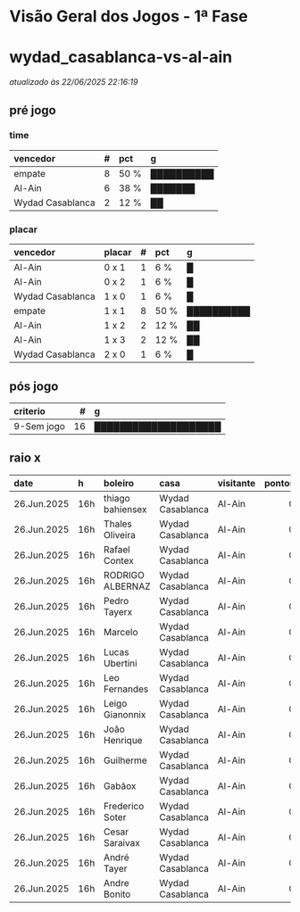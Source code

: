 # Visão Geral dos Jogos - 1ª Fase

# wydad_casablanca-vs-al-ain

_atualizado às 22/06/2025 22:16:19_

## pré jogo

### time

| vencedor         |   # | pct   | g          |
|:-----------------|----:|:------|:-----------|
| empate           |   8 | 50 %  | ██████████ |
| Al-Ain           |   6 | 38 %  | ███████    |
| Wydad Casablanca |   2 | 12 %  | ██         |

### placar

| vencedor         | placar   |   # | pct   | g          |
|:-----------------|:---------|----:|:------|:-----------|
| Al-Ain           | 0 x 1    |   1 | 6 %   | █          |
| Al-Ain           | 0 x 2    |   1 | 6 %   | █          |
| Wydad Casablanca | 1 x 0    |   1 | 6 %   | █          |
| empate           | 1 x 1    |   8 | 50 %  | ██████████ |
| Al-Ain           | 1 x 2    |   2 | 12 %  | ██         |
| Al-Ain           | 1 x 3    |   2 | 12 %  | ██         |
| Wydad Casablanca | 2 x 0    |   1 | 6 %   | █          |

## pós jogo

| criterio   |   # | g                    |
|:-----------|----:|:---------------------|
| 9-Sem jogo |  16 | ████████████████████ |

## raio x

| date        | h   | boleiro          | casa             | visitante   |   pontos | criteiro   | bol_placar   | bol_time         | real_placar   | real_time   |
|:------------|:----|:-----------------|:-----------------|:------------|---------:|:-----------|:-------------|:-----------------|:--------------|:------------|
| 26.Jun.2025 | 16h | thiago bahiensex | Wydad Casablanca | Al-Ain      |        0 | 9-Sem jogo | 1 x 2        | Al-Ain           | <NA> x <NA>   | empate      |
| 26.Jun.2025 | 16h | Thales Oliveira  | Wydad Casablanca | Al-Ain      |        0 | 9-Sem jogo | 0 x 1        | Al-Ain           | <NA> x <NA>   | empate      |
| 26.Jun.2025 | 16h | Rafael Contex    | Wydad Casablanca | Al-Ain      |        0 | 9-Sem jogo | 1 x 1        | empate           | <NA> x <NA>   | empate      |
| 26.Jun.2025 | 16h | RODRIGO ALBERNAZ | Wydad Casablanca | Al-Ain      |        0 | 9-Sem jogo | 1 x 1        | empate           | <NA> x <NA>   | empate      |
| 26.Jun.2025 | 16h | Pedro Tayerx     | Wydad Casablanca | Al-Ain      |        0 | 9-Sem jogo | 1 x 3        | Al-Ain           | <NA> x <NA>   | empate      |
| 26.Jun.2025 | 16h | Marcelo          | Wydad Casablanca | Al-Ain      |        0 | 9-Sem jogo | 1 x 1        | empate           | <NA> x <NA>   | empate      |
| 26.Jun.2025 | 16h | Lucas Ubertini   | Wydad Casablanca | Al-Ain      |        0 | 9-Sem jogo | 2 x 0        | Wydad Casablanca | <NA> x <NA>   | empate      |
| 26.Jun.2025 | 16h | Leo Fernandes    | Wydad Casablanca | Al-Ain      |        0 | 9-Sem jogo | 1 x 1        | empate           | <NA> x <NA>   | empate      |
| 26.Jun.2025 | 16h | Leigo Gianonnix  | Wydad Casablanca | Al-Ain      |        0 | 9-Sem jogo | 1 x 1        | empate           | <NA> x <NA>   | empate      |
| 26.Jun.2025 | 16h | João Henrique    | Wydad Casablanca | Al-Ain      |        0 | 9-Sem jogo | 1 x 1        | empate           | <NA> x <NA>   | empate      |
| 26.Jun.2025 | 16h | Guilherme        | Wydad Casablanca | Al-Ain      |        0 | 9-Sem jogo | 1 x 0        | Wydad Casablanca | <NA> x <NA>   | empate      |
| 26.Jun.2025 | 16h | Gabãox           | Wydad Casablanca | Al-Ain      |        0 | 9-Sem jogo | 1 x 3        | Al-Ain           | <NA> x <NA>   | empate      |
| 26.Jun.2025 | 16h | Frederico Soter  | Wydad Casablanca | Al-Ain      |        0 | 9-Sem jogo | 1 x 2        | Al-Ain           | <NA> x <NA>   | empate      |
| 26.Jun.2025 | 16h | Cesar Saraivax   | Wydad Casablanca | Al-Ain      |        0 | 9-Sem jogo | 1 x 1        | empate           | <NA> x <NA>   | empate      |
| 26.Jun.2025 | 16h | André Tayer      | Wydad Casablanca | Al-Ain      |        0 | 9-Sem jogo | 1 x 1        | empate           | <NA> x <NA>   | empate      |
| 26.Jun.2025 | 16h | Andre Bonito     | Wydad Casablanca | Al-Ain      |        0 | 9-Sem jogo | 0 x 2        | Al-Ain           | <NA> x <NA>   | empate      |